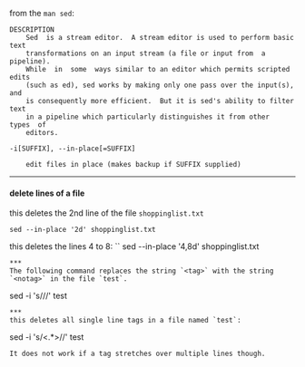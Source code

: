 from the `man sed`:
```
DESCRIPTION
    Sed  is a stream editor.  A stream editor is used to perform basic text
    transformations on an input stream (a file or input from  a  pipeline).
    While  in  some  ways similar to an editor which permits scripted edits
    (such as ed), sed works by making only one pass over the input(s),  and
    is consequently more efficient.  But it is sed's ability to filter text
    in a pipeline which particularly distinguishes it from other  types  of
    editors.
```


```
-i[SUFFIX], --in-place[=SUFFIX]

    edit files in place (makes backup if SUFFIX supplied)
```

---
#### delete lines of a file
this deletes the 2nd line of the file `shoppinglist.txt`
```
sed --in-place '2d' shoppinglist.txt
```
this deletes the lines 4 to 8:
``
sed --in-place '4,8d' shoppinglist.txt
```
***
The following command replaces the string `<tag>` with the string `<notag>` in the file `test`.
```
sed -i 's/<tag>/<notag>/' test
```
***
this deletes all single line tags in a file named `test`:
```
sed -i 's/<.*>//' test
```
It does not work if a tag stretches over multiple lines though.
